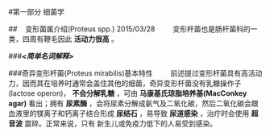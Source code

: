 #第一部分 细菌学

##&nbsp;&nbsp;&nbsp;&nbsp;变形菌属介绍(Proteus spp.) 2015/03/28
&nbsp;&nbsp;&nbsp;&nbsp;&nbsp;&nbsp;&nbsp;&nbsp;变形杆菌也是肠杆菌科的一类，四周有鞭毛因此 __活动力很高__ 。

###___<简单名词解释>___

###奇异变形杆菌(Proteus mirabilis)基本特性
&nbsp;&nbsp;&nbsp;&nbsp;&nbsp;&nbsp;&nbsp;&nbsp;前述提过变形杆菌具有高活动力，因而其在培养时通常会盖住其他的细菌，奇异变形杆菌没有乳糖操作子(lactose operon)， __不会分解乳糖__ ，可由 __马康基氏琼脂培养基(MacConkey agar)__ 看出；拥有 __尿素酶__ ，会将尿素分解成氨气及二氧化碳，然后二氧化碳会跟血液里的镁离子和钙离子结合形成 __尿结石__ ，易导致 __尿道感染__ ，治疗时会使用 __超音波__ 震碎。正常来说，只有 新生儿或免疫力低下的人易受到感染。